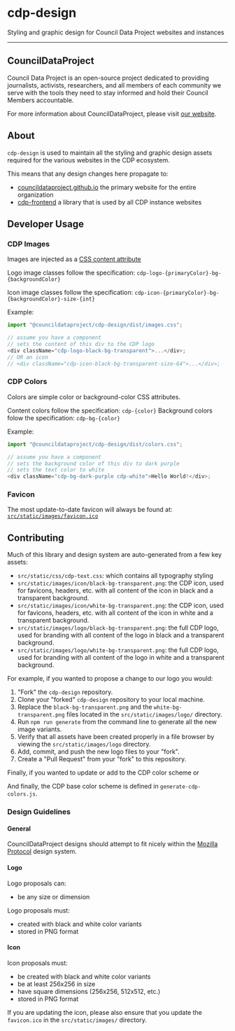 # cdp-design

Styling and graphic design for Council Data Project websites and instances

---

## CouncilDataProject

Council Data Project is an open-source project dedicated to providing journalists,
activists, researchers, and all members of each community we serve with the tools they
need to stay informed and hold their Council Members accountable.

For more information about CouncilDataProject, please visit
[our website](https://councildataproject.github.io/).

## About

`cdp-design` is used to maintain all the styling and graphic design assets
required for the various websites in the CDP ecosystem.

This means that any design changes here propagate to:

- [councildataproject.github.io](https://councildataproject.github.io/)
  the primary website for the entire organization
- [cdp-frontend](https://github.com/CouncilDataProject/cdp-frontend)
  a library that is used by all CDP instance websites

## Developer Usage

### CDP Images

Images are injected as a
[CSS content attribute](https://developer.mozilla.org/en-US/docs/Web/CSS/content)

Logo image classes follow the specification:
`cdp-logo-{primaryColor}-bg-{backgroundColor}`

Icon image classes follow the specification:
`cdp-icon-{primaryColor}-bg-{backgroundColor}-size-{int}`

Example:

```javascript
import "@councildataproject/cdp-design/dist/images.css";

// assume you have a component
// sets the content of this div to the CDP logo
<div className="cdp-logo-black-bg-transparent">...</div>;
// OR an icon
// <div className="cdp-icon-black-bg-transparent-size-64">...</div>;
```

### CDP Colors

Colors are simple color or background-color CSS attributes.

Content colors follow the specification: `cdp-{color}`
Background colors folow the specification: `cdp-bg-{color}`

Example:

```javascript
import "@councildataproject/cdp-design/dist/colors.css";

// assume you have a component
// sets the background color of this div to dark purple
// sets the text color to white
<div className="cdp-bg-dark-purple cdp-white">Hello World!</div>;
```

### Favicon

The most update-to-date favicon will always be found at:
[`src/static/images/favicon.ico`](https://raw.githubusercontent.com/CouncilDataProject/cdp-design/main/src/static/img/favicon.ico)

## Contributing

Much of this library and design system are auto-generated from a few key assets:

- `src/static/css/cdp-text.css`: which contains all typography styling
- `src/static/images/icon/black-bg-transparent.png`: the CDP icon, used for favicons,
  headers, etc. with all content of the icon in black and a transparent background.
- `src/static/images/icon/white-bg-transparent.png`: the CDP icon, used for favicons,
  headers, etc. with all content of the icon in white and a transparent background.
- `src/static/images/logo/black-bg-transparent.png`: the full CDP logo, used for
  branding with all content of the logo in black and a transparent background.
- `src/static/images/logo/white-bg-transparent.png`: the full CDP logo, used for
  branding with all content of the logo in white and a transparent background.

For example, if you wanted to propose a change to our logo you would:

1. "Fork" the `cdp-design` repository.
2. Clone your "forked" `cdp-design` repository to your local machine.
3. Replace the `black-bg-transparent.png` and the `white-bg-transparent.png` files
   located in the `src/static/images/logo/` directory.
4. Run `npm run generate` from the command line to generate all the new image variants.
5. Verify that all assets have been created properly in a file browser by viewing the
   `src/static/images/logo` directory.
6. Add, commit, and push the new logo files to your "fork".
7. Create a "Pull Request" from your "fork" to this repository.

Finally, if you wanted to update or add to the CDP color scheme or

And finally, the CDP base color scheme is defined in `generate-cdp-colors.js`.

### Design Guidelines

#### General

CouncilDataProject designs should attempt to fit nicely within the
[Mozilla Protocol](https://protocol.mozilla.org/) design system.

#### Logo

Logo proposals can:

- be any size or dimension

Logo proposals must:

- created with black and white color variants
- stored in PNG format

#### Icon

Icon proposals must:

- be created with black and white color variants
- be at least 256x256 in size
- have square dimensions (256x256, 512x512, etc.)
- stored in PNG format

If you are updating the icon, please also ensure that you update the `favicon.ico`
in the `src/static/images/` directory.
